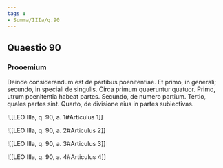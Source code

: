 ```yaml
---
tags : 
- Summa/IIIa/q.90
---
```


## Quaestio 90

### Prooemium

Deinde considerandum est de partibus poenitentiae. Et primo, in generali; secundo, in speciali de singulis. Circa primum quaeruntur quatuor. Primo, utrum poenitentia habeat partes. Secundo, de numero partium. Tertio, quales partes sint. Quarto, de divisione eius in partes subiectivas.

![[LEO IIIa, q. 90, a. 1#Articulus 1]]

![[LEO IIIa, q. 90, a. 2#Articulus 2]]

![[LEO IIIa, q. 90, a. 3#Articulus 3]]

![[LEO IIIa, q. 90, a. 4#Articulus 4]]

